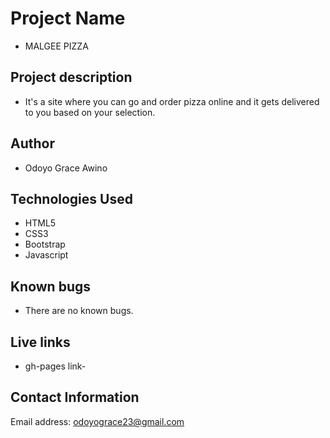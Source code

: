 # Project Name
- MALGEE PIZZA
## Project description
- It's a site where you can go and order pizza online and it gets delivered to you based on your selection.
## Author
- Odoyo Grace Awino
## Technologies Used
- HTML5
- CSS3
- Bootstrap
- Javascript
## Known bugs
- There are no known bugs.

## Live links
 - gh-pages link- 

 ## Contact Information
 Email address: odoyograce23@gmail.com<br>


